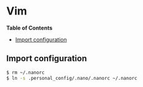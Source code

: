 # Vim

**Table of Contents**

<!-- START doctoc generated TOC please keep comment here to allow auto update -->
<!-- DON'T EDIT THIS SECTION, INSTEAD RE-RUN doctoc TO UPDATE -->

- [Import configuration](#import-configuration)

<!-- END doctoc generated TOC please keep comment here to allow auto update -->


## Import configuration

```bash
$ rm ~/.nanorc 
$ ln -s .personal_config/.nano/.nanorc ~/.nanorc
```
